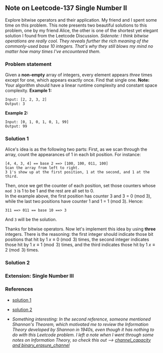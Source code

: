## Note on Leetcode-137 Single Number II
Explore bitwise operators and their application. My friend and I spent some time on this problem. This note presents two beautiful solutions to this problem, one by my friend Alice, the other is one of the shortest yet elegant solution I found from the Leetcode Discussion.
*Sidenote: I think bitwise operations are really cool. They reveals further the rich meaning of the commonly-used base 10 integers. That's why they still blows my mind no matter how many times I've encountered them.*

### Problem statement
Given a **non-empty** array of integers, every element appears *three* times except for one, which appears exactly once. Find that single one.
**Note:**
Your algorithm should have a linear runtime complexity and constant space complexity.
**Example 1:**
```
Input: [2, 2, 3, 2]
Output: 3
```
**Example 2:**
```
Input: [0, 1, 0, 1, 0, 1, 99]
Output: 99
```

### Solution 1
Alice's idea is as the following two parts: First, as we scan through the array, count the appearances of 1 in each bit position. For instance:
```
[4, 4, 3, 4] == base 2 ==> [100, 100, 011, 100]
Scan the array from left to right.
3 1's show up at the first position, 1 at the second, and 1 at the third.
```
Then, once we get the counter of each position, set those counters whose ```mod 3``` is 1 to be 1 and the rest are all set to 0.  
In the example above, the first position has counter 3 and 3 = 0 (mod 3), while the last two positions have counter 1 and 1 = 1 (mod 3). Hence:
```
311 ==> 011 == base 10 ==> 3
```
And ```3``` will be the solution.

Thanks for bitwise operators. Now let's implement this idea by using **three** integers. There is the reasoning: the first integer should indicate those bit positions that hit by 1 $x \equiv 0 \pmod{3}$ times, the second integer indicates those hit by 1 $x \equiv 1 \pmod{3}$ times, and the third indicates those hit by 1 $x \equiv 2 \pmod{3}$ times.

### Solution 2

### Extension: Single Number III

### References
- [solution 1](https://www.jianshu.com/p/ae56c3133a75?utm_campaign=hugo&utm_medium=reader_share&utm_content=note&utm_source=weixin-timeline&from=timeline)
- [solution 2](https://leetcode.com/problems/single-number-ii/discuss/167343/topic)
  
- *Something interesting: In the second reference, someone mentioned Shannon's Theorem, which motivated me to review the Information Theory developed by Shannon in 1940s, even though it has nothing to do with this Leetcode problem. I left a note when I went through some notes on Information Theory, so check this out --> [channel_capacity and binary_erasure_channel](../stats-prob/channel_capacity_and_binary_erasure_channel.md)*